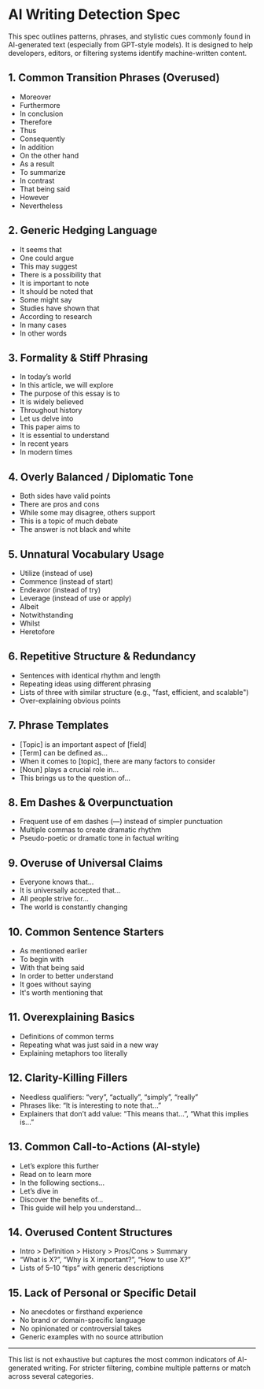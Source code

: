 # AI Writing Detection Spec

This spec outlines patterns, phrases, and stylistic cues commonly found in AI-generated text (especially from GPT-style models). It is designed to help developers, editors, or filtering systems identify machine-written content.

## 1. Common Transition Phrases (Overused)
- Moreover
- Furthermore
- In conclusion
- Therefore
- Thus
- Consequently
- In addition
- On the other hand
- As a result
- To summarize
- In contrast
- That being said
- However
- Nevertheless

## 2. Generic Hedging Language
- It seems that
- One could argue
- This may suggest
- There is a possibility that
- It is important to note
- It should be noted that
- Some might say
- Studies have shown that
- According to research
- In many cases
- In other words

## 3. Formality & Stiff Phrasing
- In today’s world
- In this article, we will explore
- The purpose of this essay is to
- It is widely believed
- Throughout history
- Let us delve into
- This paper aims to
- It is essential to understand
- In recent years
- In modern times

## 4. Overly Balanced / Diplomatic Tone
- Both sides have valid points
- There are pros and cons
- While some may disagree, others support
- This is a topic of much debate
- The answer is not black and white

## 5. Unnatural Vocabulary Usage
- Utilize (instead of use)
- Commence (instead of start)
- Endeavor (instead of try)
- Leverage (instead of use or apply)
- Albeit
- Notwithstanding
- Whilst
- Heretofore

## 6. Repetitive Structure & Redundancy
- Sentences with identical rhythm and length
- Repeating ideas using different phrasing
- Lists of three with similar structure (e.g., "fast, efficient, and scalable")
- Over-explaining obvious points

## 7. Phrase Templates
- [Topic] is an important aspect of [field]
- [Term] can be defined as...
- When it comes to [topic], there are many factors to consider
- [Noun] plays a crucial role in...
- This brings us to the question of...

## 8. Em Dashes & Overpunctuation
- Frequent use of em dashes (—) instead of simpler punctuation
- Multiple commas to create dramatic rhythm
- Pseudo-poetic or dramatic tone in factual writing

## 9. Overuse of Universal Claims
- Everyone knows that...
- It is universally accepted that...
- All people strive for...
- The world is constantly changing

## 10. Common Sentence Starters
- As mentioned earlier
- To begin with
- With that being said
- In order to better understand
- It goes without saying
- It's worth mentioning that

## 11. Overexplaining Basics
- Definitions of common terms
- Repeating what was just said in a new way
- Explaining metaphors too literally

## 12. Clarity-Killing Fillers
- Needless qualifiers: “very”, “actually”, “simply”, “really”
- Phrases like: “It is interesting to note that...”
- Explainers that don’t add value: “This means that...”, “What this implies is...”

## 13. Common Call-to-Actions (AI-style)
- Let’s explore this further
- Read on to learn more
- In the following sections...
- Let’s dive in
- Discover the benefits of...
- This guide will help you understand...

## 14. Overused Content Structures
- Intro > Definition > History > Pros/Cons > Summary
- “What is X?”, “Why is X important?”, “How to use X?”
- Lists of 5–10 “tips” with generic descriptions

## 15. Lack of Personal or Specific Detail
- No anecdotes or firsthand experience
- No brand or domain-specific language
- No opinionated or controversial takes
- Generic examples with no source attribution

---

This list is not exhaustive but captures the most common indicators of AI-generated writing. For stricter filtering, combine multiple patterns or match across several categories.
